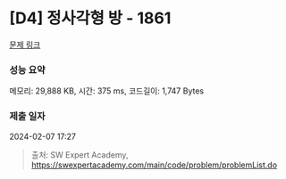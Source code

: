 # [D4] 정사각형 방 - 1861 

[문제 링크](https://swexpertacademy.com/main/code/problem/problemDetail.do?contestProbId=AV5LtJYKDzsDFAXc) 

### 성능 요약

메모리: 29,888 KB, 시간: 375 ms, 코드길이: 1,747 Bytes

### 제출 일자

2024-02-07 17:27



> 출처: SW Expert Academy, https://swexpertacademy.com/main/code/problem/problemList.do